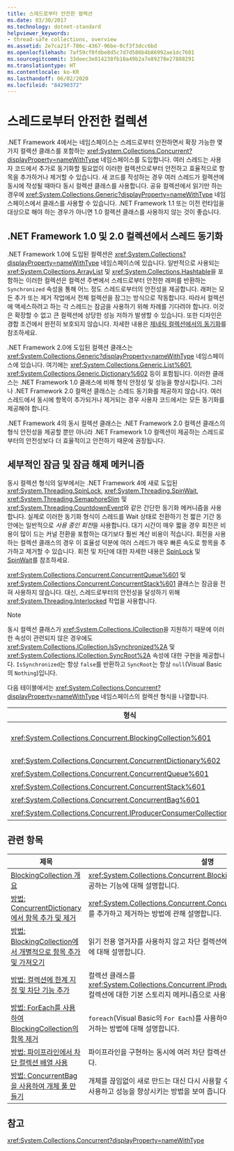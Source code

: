 ```yaml
---
title: 스레드로부터 안전한 컬렉션
ms.date: 03/30/2017
ms.technology: dotnet-standard
helpviewer_keywords:
- thread-safe collections, overview
ms.assetid: 2e7ca21f-786c-4367-96be-0cf3f3dcc6bd
ms.openlocfilehash: 7af59cf0fdbe8d5c7d7d586b4b86992ae1dc7601
ms.sourcegitcommit: 33deec3e814238fb18a49b2a7e89278e27888291
ms.translationtype: HT
ms.contentlocale: ko-KR
ms.lasthandoff: 06/02/2020
ms.locfileid: "84290372"
---
```

# <a name="thread-safe-collections"></a>스레드로부터 안전한 컬렉션
.NET Framework 4에서는 네임스페이스는 스레드로부터 안전하면서 확장 가능한 몇 가지 컬렉션 클래스를 포함하는 <xref:System.Collections.Concurrent?displayProperty=nameWithType> 네임스페이스를 도입합니다. 여러 스레드는 사용자 코드에서 추가로 동기화할 필요없이 이러한 컬렉션으로부터 안전하고 효율적으로 항목을 추가하거나 제거할 수 있습니다. 새 코드를 작성하는 경우 여러 스레드가 컬렉션에 동시에 작성될 때마다 동시 컬렉션 클래스를 사용합니다. 공유 컬렉션에서 읽기만 하는 경우에 <xref:System.Collections.Generic?displayProperty=nameWithType> 네임스페이스에서 클래스를 사용할 수 있습니다. .NET Framework 1.1 또는 이전 런타임을 대상으로 해야 하는 경우가 아니면 1.0 컬렉션 클래스를 사용하지 않는 것이 좋습니다.  
  
## <a name="thread-synchronization-in-the-net-framework-10-and-20-collections"></a>.NET Framework 1.0 및 2.0 컬렉션에서 스레드 동기화  
 .NET Framework 1.0에 도입된 컬렉션은 <xref:System.Collections?displayProperty=nameWithType> 네임스페이스에 있습니다. 일반적으로 사용되는 <xref:System.Collections.ArrayList> 및 <xref:System.Collections.Hashtable>을 포함하는 이러한 컬렉션은 컬렉션 주변에서 스레드로부터 안전한 래퍼를 반환하는 `Synchronized` 속성을 통해 어느 정도 스레드로부터의 안전성을 제공합니다. 래퍼는 모든 추가 또는 제거 작업에서 전체 컬렉션을 잠그는 방식으로 작동합니다. 따라서 컬렉션에 액세스하려고 하는 각 스레드는 잠금을 사용하기 위해 차례를 기다려야 합니다. 이것은 확장할 수 없고 큰 컬렉션에 상당한 성능 저하가 발생할 수 있습니다. 또한 디자인은 경합 조건에서 완전히 보호되지 않습니다. 자세한 내용은 [제네릭 컬렉션에서의 동기화](https://docs.microsoft.com/archive/blogs/bclteam/synchronization-in-generic-collections-brian-grunkemeyer)를 참조하세요.  
  
 .NET Framework 2.0에 도입된 컬렉션 클래스는 <xref:System.Collections.Generic?displayProperty=nameWithType> 네임스페이스에 있습니다. 여기에는 <xref:System.Collections.Generic.List%601>, <xref:System.Collections.Generic.Dictionary%602> 등이 포함됩니다. 이러한 클래스는 .NET Framework 1.0 클래스에 비해 형식 안정성 및 성능을 향상시킵니다. 그러나 .NET Framework 2.0 컬렉션 클래스는 스레드 동기화를 제공하지 않습니다. 여러 스레드에서 동시에 항목이 추가되거나 제거되는 경우 사용자 코드에서는 모든 동기화를 제공해야 합니다.  
  
 .NET Framework 4의 동시 컬렉션 클래스는 .NET Framework 2.0 컬렉션 클래스의 형식 안전성을 제공할 뿐만 아니라 .NET Framework 1.0 컬렉션이 제공하는 스레드로부터의 안전성보다 더 효율적이고 안전하기 때문에 권장됩니다.  
  
## <a name="fine-grained-locking-and-lock-free-mechanisms"></a>세부적인 잠금 및 잠금 해제 메커니즘  
 동시 컬렉션 형식의 일부에서는 .NET Framework 4에 새로 도입된 <xref:System.Threading.SpinLock>, <xref:System.Threading.SpinWait>, <xref:System.Threading.SemaphoreSlim> 및 <xref:System.Threading.CountdownEvent>와 같은 간단한 동기화 메커니즘을 사용합니다. 실제로 이러한 동기화 형식이 스레드를 Wait 상태로 전환하기 전 짧은 기간 동안에는 일반적으로 *사용 중인 회전*을 사용합니다. 대기 시간이 매우 짧을 경우 회전은 비용이 많이 드는 커널 전환을 포함하는 대기보다 훨씬 계산 비용이 적습니다. 회전을 사용하는 컬렉션 클래스의 경우 이 효율성 덕분에 여러 스레드가 매우 빠른 속도로 항목을 추가하고 제거할 수 있습니다. 회전 및 차단에 대한 자세한 내용은 [SpinLock](../../threading/spinlock.md) 및 [SpinWait](../../threading/spinwait.md)를 참조하세요.  
  
 <xref:System.Collections.Concurrent.ConcurrentQueue%601> 및 <xref:System.Collections.Concurrent.ConcurrentStack%601> 클래스는 잠금을 전혀 사용하지 않습니다. 대신, 스레드로부터의 안전성을 달성하기 위해 <xref:System.Threading.Interlocked> 작업을 사용합니다.  
  
> [!NOTE]
> 동시 컬렉션 클래스가 <xref:System.Collections.ICollection>을 지원하기 때문에 이러한 속성이 관련되지 않은 경우에도 <xref:System.Collections.ICollection.IsSynchronized%2A> 및 <xref:System.Collections.ICollection.SyncRoot%2A> 속성에 대한 구현을 제공합니다. `IsSynchronized`는 항상 `false`를 반환하고 `SyncRoot`는 항상 `null`(Visual Basic의 `Nothing`)입니다.  
  
 다음 테이블에서는 <xref:System.Collections.Concurrent?displayProperty=nameWithType> 네임스페이스의 컬렉션 형식을 나열합니다.  
  
|형식|설명|  
|----------|-----------------|  
|<xref:System.Collections.Concurrent.BlockingCollection%601>|<xref:System.Collections.Concurrent.IProducerConsumerCollection%601>을 구현하는 모든 형식에 대해 경계 및 차단 기능을 제공합니다. 자세한 내용은 [BlockingCollection 개요](blockingcollection-overview.md)를 참조하세요.|  
|<xref:System.Collections.Concurrent.ConcurrentDictionary%602>|키-값 쌍의 사전을 스레드로부터 안전하게 구현합니다.|  
|<xref:System.Collections.Concurrent.ConcurrentQueue%601>|FIFO(선입선출) 큐를 스레드로부터 안전하게 구현합니다.|  
|<xref:System.Collections.Concurrent.ConcurrentStack%601>|LIFO(후입선출) 스택을 스레드로부터 안전하게 구현합니다.|  
|<xref:System.Collections.Concurrent.ConcurrentBag%601>|요소의 순서 없는 컬렉션을 스레드로부터 안전하게 구현합니다.|  
|<xref:System.Collections.Concurrent.IProducerConsumerCollection%601>|형식이 `BlockingCollection`에 사용하도록 구현해야 하는 인터페이스입니다.|  
  
## <a name="related-topics"></a>관련 항목  
  
|제목|설명|  
|-----------|-----------------|  
|[BlockingCollection 개요](blockingcollection-overview.md)|<xref:System.Collections.Concurrent.BlockingCollection%601> 형식에서 제공하는 기능에 대해 설명합니다.|  
|[방법: ConcurrentDictionary에서 항목 추가 및 제거](how-to-add-and-remove-items.md)|<xref:System.Collections.Concurrent.ConcurrentDictionary%602>에서 요소를 추가하고 제거하는 방법에 관해 설명합니다.|  
|[방법: BlockingCollection에서 개별적으로 항목 추가 및 가져오기](how-to-add-and-take-items.md)|읽기 전용 열거자를 사용하지 않고 차단 컬렉션에서 항목을 추가하고 검색하는 방법에 대해 설명합니다.|  
|[방법: 컬렉션에 한계 지정 및 차단 기능 추가](how-to-add-bounding-and-blocking.md)|컬렉션 클래스를 <xref:System.Collections.Concurrent.IProducerConsumerCollection%601> 컬렉션에 대한 기본 스토리지 메커니즘으로 사용하는 방법을 설명합니다.|  
|[방법: ForEach를 사용하여 BlockingCollection의 항목 제거](how-to-use-foreach-to-remove.md)|`foreach`(Visual Basic의 `For Each`)를 사용하여 차단 컬렉션에서 모든 항목을 제거하는 방법에 대해 설명합니다.|  
|[방법: 파이프라인에서 차단 컬렉션 배열 사용](how-to-use-arrays-of-blockingcollections.md)|파이프라인을 구현하는 동시에 여러 차단 컬렉션을 사용하는 방법에 대해 설명합니다.|  
|[방법: ConcurrentBag을 사용하여 개체 풀 만들기](how-to-create-an-object-pool.md)|개체를 끊임없이 새로 만드는 대신 다시 사용할 수 있는 시나리오에서 동시 모음을 사용하고 성능을 향상시키는 방법을 보여 줍니다.|  
  
## <a name="reference"></a>참고  
 <xref:System.Collections.Concurrent?displayProperty=nameWithType>
